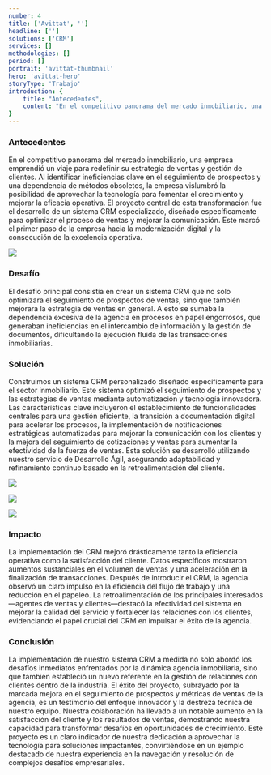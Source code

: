 ```yaml
---
number: 4
title: ['Avittat', '']
headline: ['']
solutions: ['CRM']
services: []
methodologies: []
period: []
portrait: 'avittat-thumbnail'
hero: 'avittat-hero'
storyType: 'Trabajo'
introduction: {
    title: "Antecedentes",
    content: "En el competitivo panorama del mercado inmobiliario, una empresa emprendió un viaje para redefinir su estrategia de ventas y gestión de clientes. Al identificar ineficiencias clave en el seguimiento de prospectos y una dependencia de métodos obsoletos, la empresa vislumbró la posibilidad de aprovechar la tecnología para fomentar el crecimiento y mejorar la eficacia operativa. El proyecto central de esta transformación fue el desarrollo de un sistema CRM especializado, diseñado específicamente para optimizar el proceso de ventas y mejorar la comunicación. Este marcó el primer paso de la empresa hacia la modernización digital y la consecución de la excelencia operativa."
}
---
```


### Antecedentes

En el competitivo panorama del mercado inmobiliario, una empresa emprendió un viaje para redefinir su estrategia de ventas y gestión de clientes. Al identificar ineficiencias clave en el seguimiento de prospectos y una dependencia de métodos obsoletos, la empresa vislumbró la posibilidad de aprovechar la tecnología para fomentar el crecimiento y mejorar la eficacia operativa. El proyecto central de esta transformación fue el desarrollo de un sistema CRM especializado, diseñado específicamente para optimizar el proceso de ventas y mejorar la comunicación. Este marcó el primer paso de la empresa hacia la modernización digital y la consecución de la excelencia operativa.

![](/work/avittat-figure-1.jpg)

### Desafío

El desafío principal consistía en crear un sistema CRM que no solo optimizara el seguimiento de prospectos de ventas, sino que también mejorara la estrategia de ventas en general. A esto se sumaba la dependencia excesiva de la agencia en procesos en papel engorrosos, que generaban ineficiencias en el intercambio de información y la gestión de documentos, dificultando la ejecución fluida de las transacciones inmobiliarias.

### Solución

Construimos un sistema CRM personalizado diseñado específicamente para el sector inmobiliario. Este sistema optimizó el seguimiento de prospectos y las estrategias de ventas mediante automatización y tecnología innovadora. Las características clave incluyeron el establecimiento de funcionalidades centrales para una gestión eficiente, la transición a documentación digital para acelerar los procesos, la implementación de notificaciones estratégicas automatizadas para mejorar la comunicación con los clientes y la mejora del seguimiento de cotizaciones y ventas para aumentar la efectividad de la fuerza de ventas. Esta solución se desarrolló utilizando nuestro servicio de Desarrollo Ágil, asegurando adaptabilidad y refinamiento continuo basado en la retroalimentación del cliente.

![](/work/avittat-figure-2.jpg)

![](/work/avittat-figure-3.jpg)

![](/work/avittat-figure-4.jpg)

### Impacto

La implementación del CRM mejoró drásticamente tanto la eficiencia operativa como la satisfacción del cliente. Datos específicos mostraron aumentos sustanciales en el volumen de ventas y una aceleración en la finalización de transacciones. Después de introducir el CRM, la agencia observó un claro impulso en la eficiencia del flujo de trabajo y una reducción en el papeleo. La retroalimentación de los principales interesados—agentes de ventas y clientes—destacó la efectividad del sistema en mejorar la calidad del servicio y fortalecer las relaciones con los clientes, evidenciando el papel crucial del CRM en impulsar el éxito de la agencia.

### Conclusión

La implementación de nuestro sistema CRM a medida no solo abordó los desafíos inmediatos enfrentados por la dinámica agencia inmobiliaria, sino que también estableció un nuevo referente en la gestión de relaciones con clientes dentro de la industria. El éxito del proyecto, subrayado por la marcada mejora en el seguimiento de prospectos y métricas de ventas de la agencia, es un testimonio del enfoque innovador y la destreza técnica de nuestro equipo. Nuestra colaboración ha llevado a un notable aumento en la satisfacción del cliente y los resultados de ventas, demostrando nuestra capacidad para transformar desafíos en oportunidades de crecimiento. Este proyecto es un claro indicador de nuestra dedicación a aprovechar la tecnología para soluciones impactantes, convirtiéndose en un ejemplo destacado de nuestra experiencia en la navegación y resolución de complejos desafíos empresariales.